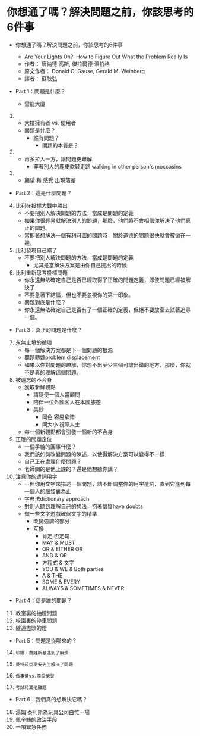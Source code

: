 # 你想通了嗎？解決問題之前，你該思考的6件事
- 你想通了嗎？解決問題之前，你該思考的6件事
    - Are Your Lights On?: How to Figure Out What the Problem Really Is
    - 作者： 唐納德‧高斯, 傑拉爾德‧溫伯格  
    - 原文作者： Donald C. Gause, Gerald M. Weinberg
    - 譯者： 蘇耿弘

- Part 1：問題是什麼？
    - 雷龍大廈
1. 
    - 大樓擁有者 vs. 使用者
    - 問題是什麼？
        - 誰有問題？
            - 問題的本質是？
2. 
    - 再多拉入一方，讓問題更難解
        - 穿著別人的鹿皮軟鞋走路 walking in other person's moccasins
3. 
    - 期望 和 感受 出現落差
- Part 2：這是什麼問題？
4. 比利在投標大戰中勝出
    - 不要把別人解決問題的方法，當成是問題的定義
    - 如果你很輕易就解決別人的問題，那麼，他們將不會相信你解決了他們真正的問題。
    - 當即著想解決一個有利可圖的問題時，關於道德的問題很快就會被拋在一邊。
5. 比利發現自己錯了
    - 不要把別人解決問題的方法，當成是問題的定義
        - 尤其是當解決方案是由你自己提出的時候
6. 比利重新思考投標問題
    - 你永遠無法確定自己是否已經取得了正確的問題定義，即使問題已經被解決了
    - 不要急著下結論，但也不要忽視你的第一印象。
    - 問題到底是什麼？
    - 你永遠無法確定自己是否有了一個正確的定義，但絕不要放棄去試著追尋一個。

- Part 3：真正的問題是什麼？
7. 永無止境的循環
    - 每一個解決方案都是下一個問題的根源
    - 問題轉嫁problem displacement
    - 如果以你對問題的瞭解，你想不出至少三個可譨出錯的地方，那麼，你就不是真的理解這個問題。
8. 被遺忘的不合身
    - 獲取新鮮觀點
        - 請隨便一個人當顧問
        - 陪伴一位外國客人在本國旅遊
        - 美鈔
            - 同色 容易拿錯
            - 同大小 視障人士
    - 每一個新觀點都會引發一個新的不合身
9. 正確的問題定位
    - 一個手繪的圓事什麼？
    - 我們該如何改變問題的陳述，以使得解決方案可以變得不一樣
    - 自己正在處理什麼問題？
    - 老師問的是他上課的？還是他想聽你講？
10. 注意你的遣詞用字
    - 一但你用文字來描述一個問題，請不斷調整你的用字遣詞，直到它進到每一個人的腦袋裏為止
    - 字典法dictionary approach
    - 對別人聽到理解自己的想法，抱著懷疑have doubts
    - 做一些文字遊戲確保文字的精準
        - 改變強調的部分
        - 互換
            - 肯定 否定句
            - MAY & MUST
            - OR & EITHER OR
            - AND & OR
            - 方程式 & 文字
            - YOU & WE & Both parties
            - A & THE 
            - SOME & EVERY
            - ALWAYS & SOMETIMES & NEVER
            
- Part 4：這是誰的問題？
11. 教室裏的抽煙問題
12. 校園裏的停車問題
13. 隧道盡頭的燈

- Part 5：問題是從哪來的？
14.     珍娜‧喬娃斯基遇到了麻煩
15.     曼特茲亞斯安先生解決了問題
16.     做事情vs.享受榮譽
17.     考試和其他難題

- Part 6：我們真的想解決它嗎？
18. 湯姆˙泰利斯為玩具公司白忙一場
19. 佩辛絲的政治手段
20. 一項緊急任務